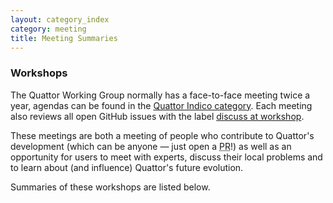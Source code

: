 ```yaml
---
layout: category_index
category: meeting
title: Meeting Summaries
---
```


### Workshops

The Quattor Working Group normally has a face-to-face meeting twice a year, agendas can be found in the [Quattor Indico category](https://indico.cern.ch/category/2921/). Each meeting also reviews all open GitHub issues with the label [discuss at workshop](http://quattor.org/release/to_discuss).

These meetings are both a meeting of people who contribute to Quattor's development (which can be anyone &mdash; just open a <abbr title="Pull Request">PR</abbr>!) as well as an opportunity for users to meet with experts, discuss their local problems and to learn about (and influence) Quattor's future evolution.

Summaries of these workshops are listed below.

<!--
{% assign category_items = site.categories.meeting %}
-->
